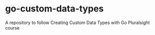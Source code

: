 # go-custom-data-types
A repository to follow Creating Custom Data Types with Go Pluralsight course
